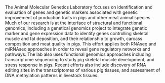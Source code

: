 
The Animal Molecular Genetics Laboratory focuses on identification and evaluation of genes and genetic markers associated with genetic improvement of production traits in pigs and other meat animal species.  Much of our research is at the interface of structural and functional genomics, including a genetical genomics project to integrate genetic marker and gene expression data to identify genes controlling skeletal muscle and fat deposition, and their relationship to growth, carcass composition and meat quality in pigs.  This effort applies both RNAseq and miRNAseq approaches in order to reveal gene regulatory networks and pathways.  The lab also uses functional genomics approaches including transcriptome sequencing to study pig skeletal muscle development, and stress response in pigs.  Recent efforts also include discovery of RNA editing sites in the transcriptomes of various pig tissues, and assessment of DNA methylation patterns in livestock tissues.
